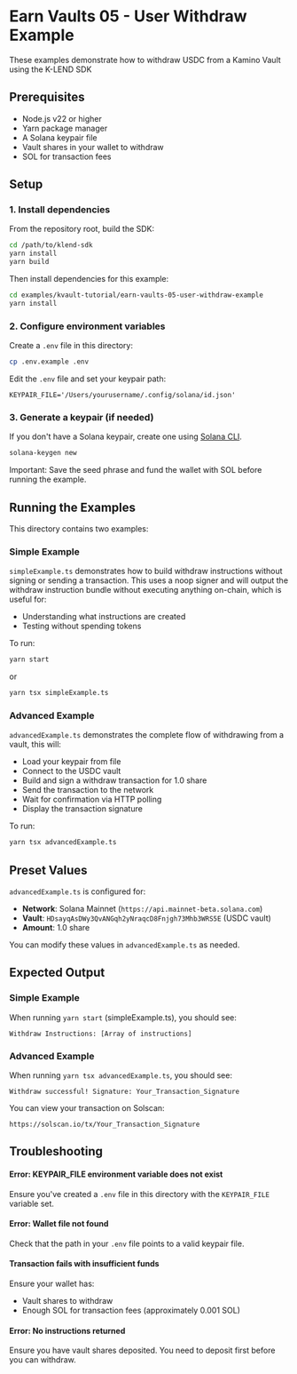 # Earn Vaults 05 - User Withdraw Example

These examples demonstrate how to withdraw USDC from a Kamino Vault using the K-LEND SDK

## Prerequisites

- Node.js v22 or higher
- Yarn package manager
- A Solana keypair file
- Vault shares in your wallet to withdraw
- SOL for transaction fees

## Setup

### 1. Install dependencies

From the repository root, build the SDK:

```bash
cd /path/to/klend-sdk
yarn install
yarn build
```

Then install dependencies for this example:

```bash
cd examples/kvault-tutorial/earn-vaults-05-user-withdraw-example
yarn install
```

### 2. Configure environment variables

Create a `.env` file in this directory:

```bash
cp .env.example .env
```

Edit the `.env` file and set your keypair path:

```
KEYPAIR_FILE='/Users/yourusername/.config/solana/id.json'
```

### 3. Generate a keypair (if needed)

If you don't have a Solana keypair, create one using [Solana CLI](https://solana.com/docs/intro/installation).

```bash
solana-keygen new
```

Important: Save the seed phrase and fund the wallet with SOL before running the example.

## Running the Examples

This directory contains two examples:

### Simple Example

`simpleExample.ts` demonstrates how to build withdraw instructions without signing or sending a transaction. This uses a noop signer and will output the withdraw instruction bundle without executing anything on-chain, which is useful for:
- Understanding what instructions are created
- Testing without spending tokens

To run:

```bash
yarn start
```

or

```bash
yarn tsx simpleExample.ts
```

### Advanced Example

`advancedExample.ts` demonstrates the complete flow of withdrawing from a vault, this will:
- Load your keypair from file
- Connect to the USDC vault
- Build and sign a withdraw transaction for 1.0 share
- Send the transaction to the network
- Wait for confirmation via HTTP polling
- Display the transaction signature

To run:

```bash
yarn tsx advancedExample.ts
```

## Preset Values

`advancedExample.ts` is configured for:
- **Network**: Solana Mainnet (`https://api.mainnet-beta.solana.com`)
- **Vault**: `HDsayqAsDWy3QvANGqh2yNraqcD8Fnjgh73Mhb3WRS5E` (USDC vault)
- **Amount**: 1.0 share

You can modify these values in `advancedExample.ts` as needed.

## Expected Output

### Simple Example
When running `yarn start` (simpleExample.ts), you should see:

```
Withdraw Instructions: [Array of instructions]
```

### Advanced Example
When running `yarn tsx advancedExample.ts`, you should see:

```
Withdraw successful! Signature: Your_Transaction_Signature
```

You can view your transaction on Solscan:
```
https://solscan.io/tx/Your_Transaction_Signature
```

## Troubleshooting

#### Error: KEYPAIR_FILE environment variable does not exist

Ensure you've created a `.env` file in this directory with the `KEYPAIR_FILE` variable set.

#### Error: Wallet file not found

Check that the path in your `.env` file points to a valid keypair file.

#### Transaction fails with insufficient funds

Ensure your wallet has:
- Vault shares to withdraw
- Enough SOL for transaction fees (approximately 0.001 SOL)

#### Error: No instructions returned

Ensure you have vault shares deposited. You need to deposit first before you can withdraw.

